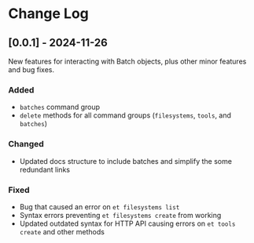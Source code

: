 # Change Log

## [0.0.1] - 2024-11-26

New features for interacting with Batch objects, plus other minor features and bug fixes.

### Added

- `batches` command group
- `delete` methods for all command groups (`filesystems`, `tools`, and `batches`)

### Changed

- Updated docs structure to include batches and simplify the some redundant links

### Fixed

- Bug that caused an error on `et filesystems list`
- Syntax errors preventing `et filesystems create` from working
- Updated outdated syntax for HTTP API causing errors on `et tools create` and other methods
